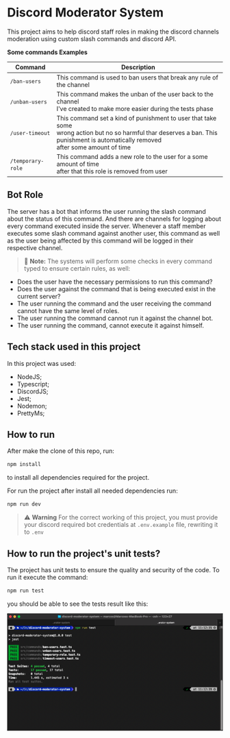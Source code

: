 # Discord Moderator System

This project aims to help discord staff roles in making the discord channels moderation using custom slash commands and discord API.

**Some commands Examples**

| Command           | Description                                                |
|-------------------|------------------------------------------------------------|
|```/ban-users```       | This command is used to ban users that break any rule of <br> the channel   |
|```/unban-users```     | This command makes the unban of the user back to the channel <br> I've created to make more easier during the tests phase |
|```/user-timeout```    | This command set a kind of punishment to user that take some <br> wrong action but no so harmful thar deserves a ban. This punishment is automatically removed <br> after some amount of time |
|```/temporary-role```  | This command adds a new role to the user for a some amount of time <br> after that this role is removed from user |

## Bot Role

The server has a bot that informs the user running the slash command about the status of this command. And there are channels for logging about every command executed inside the server. Whenever a staff member executes some slash command against another user, this command as well as the user being affected by this command will be logged in their respective channel.

> :memo: **Note:** The systems will perform some checks in every command typed to ensure certain rules, as well:

* Does the user have the necessary permissions to run this command? <br>
* Does the user against the command that is being executed exist in the current server? <br>
* The user running the command and the user receiving the command cannot have the same level of roles. <br>
* The user running the command cannot run it against the channel bot. <br>
* The user running the command, cannot execute it against himself. <br>

## Tech stack used in this project

In this project was used:

* NodeJS;
* Typescript;
* DiscordJS;
* Jest;
* Nodemon;
* PrettyMs;

## How to run

After make the clone of this repo, run: <br>
```sh
npm install
```
to install all dependencies required for the project.

For run the project after install all needed dependencies run:

```sh
npm run dev
```
> :warning: **Warning** For the correct working of this project, you must provide your discord required bot credentials at 
```.env.example``` file, rewriting it to ```.env```

## How to run the project's unit tests?

The project has unit tests to ensure the quality and security of the code. To run it execute the command: <br>

```sh
npm run test
```
you should be able to see the tests result like this:

<p align="center">
  <img src="./.readme-assets/tests.png">
</p>